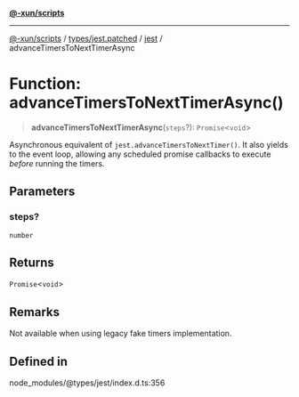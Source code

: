 [**@-xun/scripts**](../../../../../README.md)

***

[@-xun/scripts](../../../../../README.md) / [types/jest.patched](../../../README.md) / [jest](../README.md) / advanceTimersToNextTimerAsync

# Function: advanceTimersToNextTimerAsync()

> **advanceTimersToNextTimerAsync**(`steps`?): `Promise`\<`void`\>

Asynchronous equivalent of `jest.advanceTimersToNextTimer()`. It also yields to the event loop,
allowing any scheduled promise callbacks to execute _before_ running the timers.

## Parameters

### steps?

`number`

## Returns

`Promise`\<`void`\>

## Remarks

Not available when using legacy fake timers implementation.

## Defined in

node\_modules/@types/jest/index.d.ts:356
